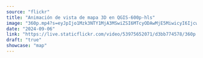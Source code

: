 ```yaml
---
source: "flickr"
title: "Animación de vista de mapa 3D en QGIS-600p-hls"
image: "360p.mp4?s=eyJpIjo1Mzk3NTY1MjA3MSwiZSI6MTcyODAwMjE5MiwicyI6IjcwNDFhZjgwNzIwOGMyYWIyMjQ4MDExMmU0ZDBjOGEwOWM5OTlhY2EiLCJ2IjoxfQ.mp4"
date: "2024-09-06"
link: "https://live.staticflickr.com/video/53975652071/d3bb774578/360p.mp4?s=eyJpIjo1Mzk3NTY1MjA3MSwiZSI6MTcyODAwMjE5MiwicyI6IjcwNDFhZjgwNzIwOGMyYWIyMjQ4MDExMmU0ZDBjOGEwOWM5OTlhY2EiLCJ2IjoxfQ"
draft: "true"
showcase: "map"
---
```

